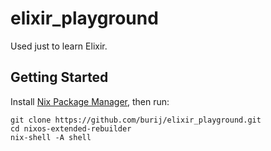 # elixir_playground
Used just to learn Elixir.

## Getting Started

Install [Nix Package Manager](https://nixos.org/download/), then run:

```
git clone https://github.com/burij/elixir_playground.git
cd nixos-extended-rebuilder
nix-shell -A shell
```
